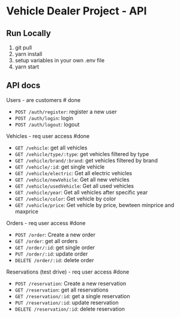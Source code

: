 # Vehicle Dealer Project - API

## Run Locally

1. git pull
2. yarn install
3. setup variables in your own .env file
4. yarn start

## API docs

Users - are customers # done

- `POST /auth/register`: register a new user
- `POST /auth/login`: login
- `POST /auth/logout`: logout

Vehicles - req user access #done

- `GET /vehicle`: get all vehicles
- `GET /vehicle/type/:type`: get vehicles filtered by type
- `GET /vehicle/brand/:brand`: get vehicles filtered by brand
- `GET /vehicle/:id`: get single vehicle
- `GET /vehicle/electric`: Get all electric vehicles
- `GET /vehicle/newVehicle`: Get all new vehicles
- `GET /vehicle/usedVehicle`: Get all used vehicles
- `GET /vehicle/year`: Get all vehicles after specific year
- `GET /vehicle/color`: Get vehicle by color
- `GET /vehicle/price`: Get vehicle by price, bewteen minprice and maxprice


Orders - req user access #done

- `POST /order`: Create a new order
- `GET /order`: get all orders
- `GET /order/:id`: get single order
- `PUT /order/:id`: update order
- `DELETE /order/:id`: delete order

Reservations (test drive) - req user access #done

- `POST /reservation`: Create a new reservation
- `GET /reservation`: get all reservations
- `GET /reservation/:id`: get a single reservation
- `PUT /reservation/:id`: update reservation
- `DELETE /reservation/:id`: delete reservation
